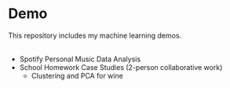# Demo
This repository includes my machine learning demos. <br/> <br/>
* Spotify Personal Music Data Analysis <br/>
* School Homework Case Studies (2-person collaborative work)
  - Clustering and PCA for wine 

